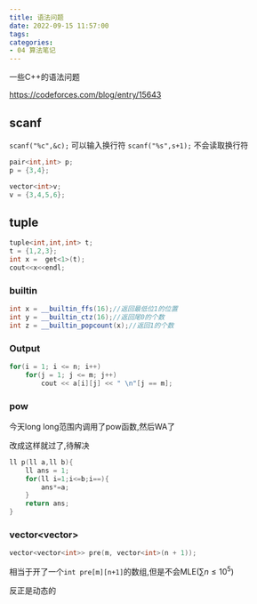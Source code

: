 ```yaml
---
title: 语法问题
date: 2022-09-15 11:57:00
tags: 
categories: 
- 04 算法笔记
---
```


一些C++的语法问题
<!--more-->
https://codeforces.com/blog/entry/15643

## scanf

`scanf("%c",&c);` 可以输入换行符
`scanf("%s",s+1);` 不会读取换行符



```cpp
pair<int,int> p;
p = {3,4};

vector<int>v;
v = {3,4,5,6};
```



## tuple

```cpp
tuple<int,int,int> t;
t = {1,2,3};
int x =  get<1>(t);
cout<<x<<endl;
```



### builtin

```cpp
int x = __builtin_ffs(16);//返回最低位1的位置
int y = __builtin_ctz(16);//返回尾0的个数
int z = __builtin_popcount(x);//返回1的个数
```





### Output

```cpp
for(i = 1; i <= n; i++)
    for(j = 1; j <= m; j++)
        cout << a[i][j] << " \n"[j == m];
```



### pow

今天long long范围内调用了pow函数,然后WA了

改成这样就过了,待解决

```cpp
ll p(ll a,ll b){
    ll ans = 1;
    for(ll i=1;i<=b;i==){
        ans*=a;
    }
    return ans;
}
```



### vector<vector<int>>

```cpp
vector<vector<int>> pre(m, vector<int>(n + 1));
```

相当于开了一个`int pre[m][n+1]`的数组,但是不会MLE($\sum n \leq {10}^5$)

反正是动态的